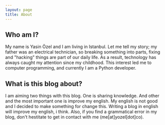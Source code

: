 ```yaml
---
layout: page
title: About
---
```


## Who am I?

My name is Yasin Özel and I am living in Istanbul. Let me tell my story; my father was an electrical technician, so breaking something into parts, fixing and "hacking" things are part of our daily life. As a result, technology has always caught my attention since my childhood. This interest led me to computer programming, and currently I am a Python developer.

## What is this blog about?

I am aiming two things with this blog. One is sharing knowledge. And other and the most important one is improve my english. My english is not good and I decided to make something for change this. Writing a blog in english will improve my english, i think. Also, if you find a grammatical error in my blog, don't hestitate to get in contact with me (me[at]yozel[dot]co).

